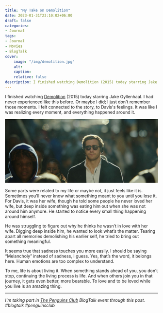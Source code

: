 ```yaml
---
title: "My Take on Demolition"
date: 2023-01-31T23:10:02+06:00
draft: false
categories:
- Journal
tags:
- Journal
- Movies
- BlogTalk
cover:
    image: "/img/demolition.jpg"
    alt:
    caption:
    relative: false
description: I finished watching Demolition (2015) today starring Jake Gyllenhaal. I had never experienced like this before. Or maybe I did; I just don't remember those moments. I felt connected to the story, to Davis's feelings. It was like I was realizing every moment, and everything happened around it. 
---
```


I finished watching [Demolition](https://www.imdb.com/title/tt1172049/) (2015) today starring Jake Gyllenhaal. I had never experienced like this before. Or maybe I did; I just don't remember those moments. I felt connected to the story, to Davis's feelings. It was like I was realizing every moment, and everything happened around it. 

![Jake Gyllenhaal](/img/demolition.jpg)

Some parts were related to my life or maybe not, it just feels like it is. Sometimes you'll never know what something meant to you until you lose it. For Davis, it was her wife, though he told some people he never loved her wife, but deep inside something was eating him out when she was not around him anymore. He started to notice every small thing happening around himself. 

He was struggling to figure out why he thinks he wasn’t in love with her wife. Digging deep inside him, he wanted to look what’s the matter. Tearing apart all memories demolishing his earlier self, he tried to bring out something meaningful. 

It seems true that sadness touches you more easily. I should be saying “Melancholy” instead of sadness, I guess. Yes, that’s the word, it belongs here. Human emotions are too complex to understand. 

To me, life is about living it. When something stands ahead of you, you don’t stop, continuing the living process is life. And when others join you in that journey, it gets even better, more bearable. To love and to be loved while you live is an amazing thing.

------------

*I'm taking part in [The Penguins Club](https://t.me/+IJgt9FAyBWU4OGFl) BlogTalk event through this post. #blogtalk #penguinsclub*